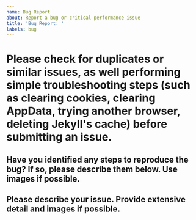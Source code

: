 ```yaml
---
name: Bug Report
about: Report a bug or critical performance issue
title: 'Bug Report: '
labels: bug
---
```


# Please check for duplicates or similar issues, as well performing simple troubleshooting steps (such as clearing cookies, clearing AppData, trying another browser, deleting Jekyll's cache) before submitting an issue.

## Have you identified any steps to reproduce the bug? If so, please describe them below. Use images if possible.

## Please describe your issue. Provide extensive detail and images if possible.
